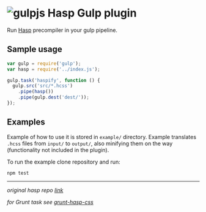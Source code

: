 # ![gulpjs](https://avatars0.githubusercontent.com/u/6200624?v=3&s=40) Hasp Gulp plugin

Run [Hasp](https://github.com/djanowski/hasp) precompiler in your gulp pipeline.

## Sample usage

```js
var gulp = require('gulp');
var hasp = require('../index.js');

gulp.task('haspify', function () {
  gulp.src('src/*.hcss')
    .pipe(hasp())
    .pipe(gulp.dest('dest/'));
});

```

## Examples

Example of how to use it is stored in `example/` directory. Example translates `.hcss` files from `input/` to `output/`, also minifying them on the way (functionality not included in the plugin).

To run the example clone repository and run:

```shell
npm test
```

___
*original hasp repo [link](https://github.com/djanowski/hasp)*

*for Grunt task see [grunt-hasp-css](https://www.npmjs.com/package/grunt-hasp-css)*